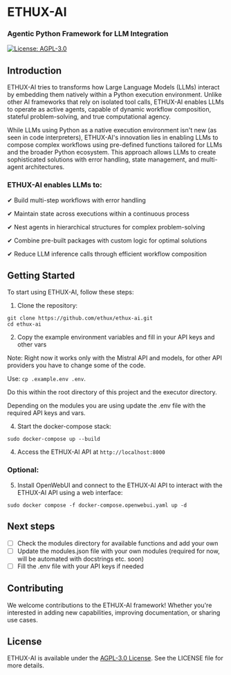 # ETHUX-AI  
### Agentic Python Framework for LLM Integration  

[![License: AGPL-3.0](https://img.shields.io/badge/License-AGPL--3.0-blue.svg)](https://www.gnu.org/licenses/agpl-3.0)

## Introduction

ETHUX-AI tries to transforms how Large Language Models (LLMs) interact by embedding them natively within a Python execution environment. Unlike other AI frameworks that rely on isolated tool calls, ETHUX-AI enables LLMs to operate as active agents, capable of dynamic workflow composition, stateful problem-solving, and true computational agency.

While LLMs using Python as a native execution environment isn't new (as seen in code interpreters), ETHUX-AI's innovation lies in enabling LLMs to compose complex workflows using pre-defined functions tailored for LLMs and the broader Python ecosystem. This approach allows LLMs to create sophisticated solutions with error handling, state management, and multi-agent architectures.

### ETHUX-AI enables LLMs to:

✔ Build multi-step workflows with error handling

✔ Maintain state across executions within a continuous process

✔ Nest agents in hierarchical structures for complex problem-solving

✔ Combine pre-built packages with custom logic for optimal solutions

✔ Reduce LLM inference calls through efficient workflow composition

## Getting Started

To start using ETHUX-AI, follow these steps:

1. Clone the repository:
```
git clone https://github.com/ethux/ethux-ai.git
cd ethux-ai
```

2. Copy the example environment variables and fill in your API keys and other vars

Note: Right now it works only with the Mistral API and models, for other API providers you have to change some of the code.
  
   Use: `cp .example.env .env`.

   Do this within the root directory of this project and the executor directory.

   Depending on the modules you are using update the .env file with the required API keys and vars.


4. Start the docker-compose stack:
```
sudo docker-compose up --build
```

4. Access the ETHUX-AI API at `http://localhost:8000`

### Optional:

5. Install OpenWebUI and connect to the ETHUX-AI API to interact with the ETHUX-AI API using a web interface:

```
sudo docker compose -f docker-compose.openwebui.yaml up -d
```

## Next steps

- [ ] Check the modules directory for available functions and add your own
- [ ] Update the modules.json file with your own modules (required for now, will be automated with docstrings etc. soon)
- [ ] Fill the .env file with your API keys if needed

## Contributing

We welcome contributions to the ETHUX-AI framework! Whether you're interested in adding new capabilities, improving documentation, or sharing use cases.

## License

ETHUX-AI is available under the [AGPL-3.0 License](LICENSE). See the LICENSE file for more details.
